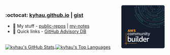 <img align="right" width="140" src="image/aws_community_builder_badge.png" />

### :octocat: [kyhau.github.io](https://kyhau.github.io) | [gist](https://gist.github.com/kyhau)
- 🔭 My stuff - [public-repos](projects.md/#aws-related-projects) | [my-notes](projects.md/#blogs-and-notes)
- 🔗 Quick links - [GitHub Advisory DB](https://github.com/advisories)

</br>

<a target=_blank href="https://github.com/kyhau">
  <img align="center" alt="kyhau's GitHub Stats" width="440"
       src="https://github-readme-stats.vercel.app/api?username=kyhau&show_icons=true&theme=tokyonight&count_private=true&include_all_commits=true&hide_border=true"/>
</a>
<a target=_blank href="https://github.com/kyhau">
  <img align="center" alt="kyhau's Top Languages" height="170" 
       src="https://github-readme-stats.vercel.app/api/top-langs/?username=kyhau&theme=tokyonight&count_private=true&layout=compact&hide=EJS&hide_border=true"/>
</a>

<!--
**kyhau/kyhau** is a ✨ _special_ ✨ repository because its `README.md` (this file) appears on your GitHub profile.

Here are some ideas to get you started:

- 🔭 I’m currently working on ...
- 🌱 I’m currently learning ...
- 👯 I’m looking to collaborate on ...
- 🤔 I’m looking for help with ...
- 💬 Ask me about ...
- 📫 How to reach me: ...
- 😄 Pronouns: ...
- ⚡ Fun fact: ...
-->
